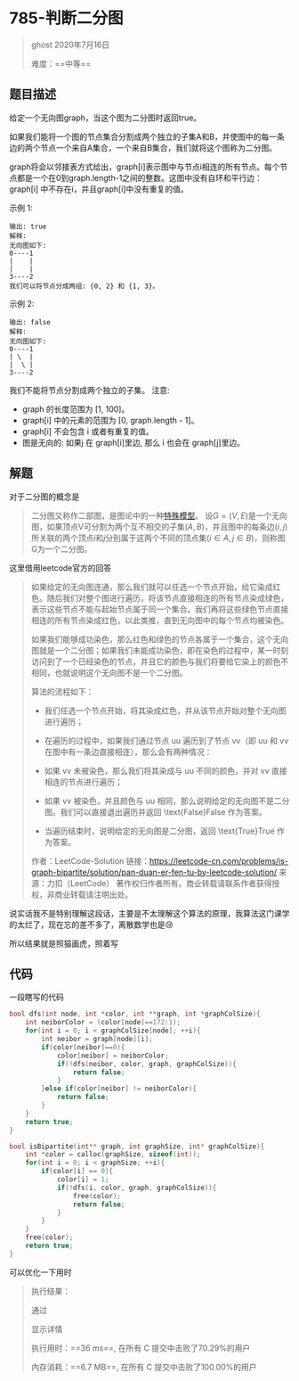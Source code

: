 # 785-判断二分图

> ghost 2020年7月16日
>
> 难度：==中等==

## 题目描述

给定一个无向图graph，当这个图为二分图时返回true。

如果我们能将一个图的节点集合分割成两个独立的子集A和B，并使图中的每一条边的两个节点一个来自A集合，一个来自B集合，我们就将这个图称为二分图。

graph将会以邻接表方式给出，graph[i]表示图中与节点i相连的所有节点。每个节点都是一个在0到graph.length-1之间的整数。这图中没有自环和平行边： graph[i] 中不存在i，并且graph[i]中没有重复的值。

示例 1:

```输入: [[1,3], [0,2], [1,3], [0,2]]
输出: true
解释: 
无向图如下:
0----1
|    |
|    |
3----2
我们可以将节点分成两组: {0, 2} 和 {1, 3}。
```

示例 2:

````输入: [[1,2,3], [0,2], [0,1,3], [0,2]]
输出: false
解释: 
无向图如下:
0----1
| \  |
|  \ |
3----2
````

我们不能将节点分割成两个独立的子集。
注意:

- graph 的长度范围为 [1, 100]。
- graph[i] 中的元素的范围为 [0, graph.length - 1]。
- graph[i] 不会包含 i 或者有重复的值。
- 图是无向的: 如果j 在 graph[i]里边, 那么 i 也会在 graph[j]里边。

## 解题



对于二分图的概念是

> 二分图又称作二部图，是图论中的一种[特殊模型](https://baike.baidu.com/item/特殊模型/19071206)。 设$G=(V,E)$是一个无向图，如果顶点V可分割为两个互不相交的子集$(A,B)$，并且图中的每条边$(i,j)$所关联的两个顶点$i$和$j$分别属于这两个不同的顶点集$(i \in A,j \in B)$，则称图G为一个二分图。

这里借用leetcode官方的回答

> 如果给定的无向图连通，那么我们就可以任选一个节点开始，给它染成红色。随后我们对整个图进行遍历，将该节点直接相连的所有节点染成绿色，表示这些节点不能与起始节点属于同一个集合。我们再将这些绿色节点直接相连的所有节点染成红色，以此类推，直到无向图中的每个节点均被染色。
>
> 如果我们能够成功染色，那么红色和绿色的节点各属于一个集合，这个无向图就是一个二分图；如果我们未能成功染色，即在染色的过程中，某一时刻访问到了一个已经染色的节点，并且它的颜色与我们将要给它染上的颜色不相同，也就说明这个无向图不是一个二分图。
>
> 算法的流程如下：
>
> - 我们任选一个节点开始，将其染成红色，并从该节点开始对整个无向图进行遍历；
>
> - 在遍历的过程中，如果我们通过节点 uu 遍历到了节点 vv（即 uu 和 vv 在图中有一条边直接相连），那么会有两种情况：
>
> - 如果 vv 未被染色，那么我们将其染成与 uu 不同的颜色，并对 vv 直接相连的节点进行遍历；
>
> - 如果 vv 被染色，并且颜色与 uu 相同，那么说明给定的无向图不是二分图。我们可以直接退出遍历并返回 \text{False}False 作为答案。
>
> - 当遍历结束时，说明给定的无向图是二分图，返回 \text{True}True 作为答案。
>
> 作者：LeetCode-Solution
> 链接：https://leetcode-cn.com/problems/is-graph-bipartite/solution/pan-duan-er-fen-tu-by-leetcode-solution/
> 来源：力扣（LeetCode）
> 著作权归作者所有。商业转载请联系作者获得授权，非商业转载请注明出处。

说实话我不是特别理解这段话，主要是不太理解这个算法的原理，我算法这门课学的太烂了，现在忘的差不多了，离散数学也是:cry:

所以结果就是照猫画虎，照着写

## 代码

一段瞎写的代码

```C
bool dfs(int node, int *color, int **graph, int *graphColSize){
    int neiborColor = (color[node]==1?2:1);
    for(int i = 0; i < graphColSize[node]; ++i){
        int neibor = graph[node][i];
        if(color[neibor]==0){
            color[neibor] = neiborColor;
            if(!dfs(neibor, color, graph, graphColSize)){
                return false;
            }
        }else if(color[neibor] != neiborColor){
            return false;
        }
    }
    return true;
}

bool isBipartite(int** graph, int graphSize, int* graphColSize){
    int *color = calloc(graphSize, sizeof(int));
    for(int i = 0; i < graphSize; ++i){
        if(color[i] == 0){
            color[i] = 1;
            if(!dfs(i, color, graph, graphColSize)){
                free(color);
                return false;
            }
        }
    }
    free(color);
    return true;
}
```



可以优化一下用时

> 执行结果：
>
> 通过
>
> 显示详情
>
> 执行用时：==36 ms==, 在所有 C 提交中击败了70.29%的用户
>
> 内存消耗：==6.7 MB==, 在所有 C 提交中击败了100.00%的用户

